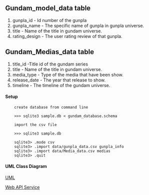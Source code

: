 ## Gundam_model_data table

1. gunpla_id - Id number of the gunpla
2. gunpla_name - The specific name of gunpla in gunpla universe.
3. title - Name of the title in gundam universe.
4. rating_design - The user rating review of that gunpla.

## Gundam_Medias_data table
1. title_id -Title id of the gundam series
2. title - Name of the title in gundam universe.
3. media_type - Type of the media that have been show.
4. release_date - The year that release to show.
5. timeline - The timeline of the gundam universe.

#### Setup
        
        create database from command line

        >>> sqlite3 sample.db < gundam_database.schema

        import the csv file

        >>> sqlite3 sample.db

        sqlite3> .mode csv
        sqlite3> .import data/gunpla_data.csv gunpla_info
        sqlite3> .import data/Media_data.csv medias
        sqlite3> .quit


#### UML Class Diagram
[UML](../../wiki/uml-class-diagram)

[Web API Service](../../wiki/Web-API-Service)
